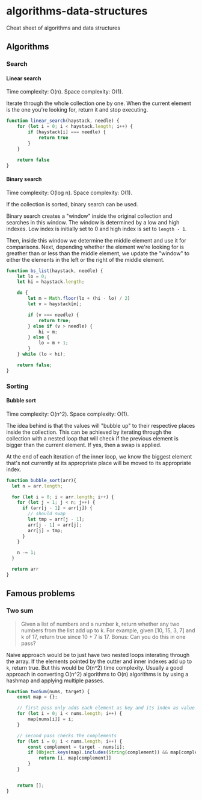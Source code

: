 # algorithms-data-structures
Cheat sheet of algorithms and data structures

## Algorithms

### Search

#### Linear search
Time complexity: O(n).
Space complexity: O(1).

Iterate through the whole collection one by one. When the current element is the one you're looking for, return it and stop executing.
```js
function linear_search(haystack, needle) {
    for (let i = 0; i < haystack.length; i++) {
        if (haystack[i] === needle) {
            return true
        }
    }

    return false
}

```

#### Binary search
Time complexity: O(log n).
Space complexity: O(1).

If the collection is sorted, binary search can be used.

Binary search creates a "window" inside the original collection and searches in this window. The window is determined by a low and high indexes. Low index is initially set to 0 and high index is set to `length - 1`.

Then, inside this window we determine the middle element and use it for comparisons. Next, depending whether the element we're looking for is greather than or less than the middle element, we update the "window" to either the elements in the left or the right of the middle element.
```js
function bs_list(haystack, needle) {
    let lo = 0;
    let hi = haystack.length;

    do {
        let m = Math.floor(lo + (hi - lo) / 2)
        let v = haystack[m];

        if (v === needle) {
            return true;
        } else if (v > needle) {
            hi = m;
        } else {
            lo = m + 1;
        }
    } while (lo < hi);

    return false;
}

```

### Sorting

#### Bubble sort

Time complexity: O(n^2). Space complexity: O(1).

The idea behind is that the values will "bubble up" to their respective places inside the collection. This can be achieved by iterating through the collection with a nested loop that will check if the previous element is bigger than the current element. If yes, then a swap is applied.

At the end of each iteration of the inner loop, we know the biggest element that's not currently at its appropriate place will be moved to its appropriate index.

```js
function bubble_sort(arr){
  let n = arr.length;

  for (let i = 0; i < arr.length; i++) {
    for (let j = 1; j < n; j++) {
      if (arr[j - 1] > arr[j]) {
        // should swap
        let tmp = arr[j - 1];
        arr[j - 1] = arr[j];
        arr[j] = tmp;
      }
    }

    n -= 1;
  }

  return arr
}
```

## Famous problems

### Two sum
> Given a list of numbers and a number k, return whether any two numbers from the list add up to k. For example, given [10, 15, 3, 7] and k of 17, return true since 10 + 7 is 17. Bonus: Can you do this in one pass?

Naive approach would be to just have two nested loops interating through the array. If the elements pointed by the outter and inner indexes add up to `k`, return true. But this would be O(n^2) time complexity. Usually a good approach in converting O(n^2) algorithms to O(n) algorithms is by using a hashmap and applying multiple passes.

```js
function twoSum(nums, target) {
    const map = {};

    // first pass only adds each element as key and its index as value
    for (let i = 0; i < nums.length; i++) {
        map[nums[i]] = i;
    }

    // second pass checks the complements
    for (let i = 0; i < nums.length; i++) {
        const complement = target - nums[i];
        if (Object.keys(map).includes(String(complement)) && map[complement] !== i) {
            return [i, map[complement]]
        }
    }


    return [];
}
```

